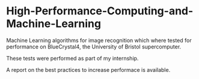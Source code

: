 # High-Performance-Computing-and-Machine-Learning
Machine Learning algorithms for image recognition which where tested for performance on BlueCrystal4, the University of Bristol supercomputer.

These tests were performed as part of my internship.

A report on the best practices to increase performace is available.
